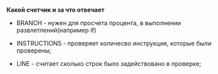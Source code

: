 **Какой счетчик и за что отвечает**

* BRANCH - нужен для просчета процента, в выполнении развлетлений(например if)

* INSTRUCTIONS - проверяет количесво инструкция, которые были проверены;

* LINE - считает сколько строк было задействовано в проверке;
